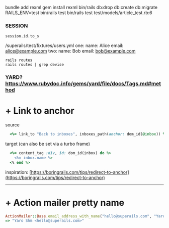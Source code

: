 bundle add rexml
gem install rexml
bin/rails db:drop db:create db:migrate RAILS_ENV=test
bin/rails test
bin/rails test test/models/article_test.rb:6


### SESSION
```
session.id.to_s
```

/superails/test/fixtures/users.yml
one:
  name: Alice
  email: alice@example.com
two:
  name: Bob
  email: bob@example.com

```
rails routes
rails routes | grep devise
```

### YARD? https://www.rubydoc.info/gems/yard/file/docs/Tags.md#method

# + Link to anchor
source
```ruby
  <%= link_to "Back to inboxes", inboxes_path(anchor: dom_id(@inbox)) %>
```
target (can also be set via a turbo frame)
```ruby
  <%= content_tag :div, id: dom_id(inbox) do %>
    <%= inbox.name %>
  <% end %>
```

inspiration: [https://boringrails.com/tips/redirect-to-anchor](https://boringrails.com/tips/redirect-to-anchor)

****
# + Action mailer pretty name
```ruby
ActionMailer::Base.email_address_with_name("hello@superails.com", "Yaro Shm")
=> "Yaro Shm <hello@superails.com>"
```
